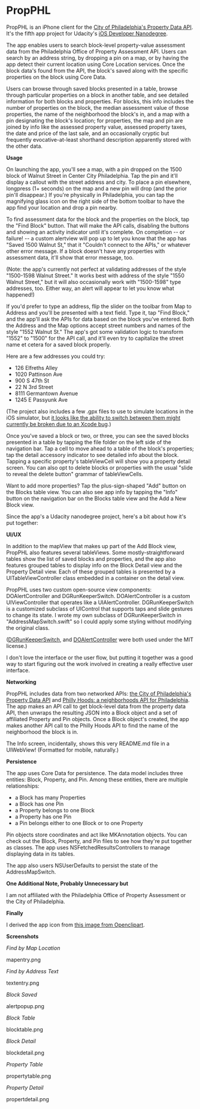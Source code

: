 PropPHL
=======

PropPHL is an iPhone client for the [City of Philadelphia's Property Data API](http://phlapi.com/opaapi.html). It's the fifth app project for Udacity's [iOS Developer Nanodegree](https://www.udacity.com/course/ios-developer-nanodegree--nd003).

The app enables users to search block-level property-value assessment data from the Philadelphia Office of Property Assessment API. Users can search by an address string, by dropping a pin on a map, or by having the app detect their current location using Core Location services. Once the block data's found from the API, the block's saved along with the specific properties on the block using Core Data. 

Users can browse through saved blocks presented in a table, browse through particular properties on a block in another table, and see detailed information for both blocks and properties. For blocks, this info includes the number of properties on the block, the median assessment value of those properties, the name of the neighborhood the block's in, and a map with a pin designating the block's location; for properties, the map and pin are joined by info like the assessed property value, assessed property taxes, the date and price of the last sale, and an occasionally cryptic but frequently evocative-at-least shorthand description apparently stored with the other data.

**Usage**

On launching the app, you'll see a map, with a pin dropped on the 1500 block of Walnut Street in Center City Philadelphia. Tap the pin and it'll display a callout with the street address and city. To place a pin elsewhere, longpress (1+ seconds) on the map and a new pin will drop (and the prior pin'll disappear.) If you're physically in Philadelphia, you can tap the magnifying glass icon on the right side of the bottom toolbar to have the app find your location and drop a pin nearby.

To find assessment data for the block and the properties on the block, tap the "Find Block" button. That will make the API calls, disabling the buttons and showing an activity indicator until it's complete. On completion -- or failure! -- a custom alertview will pop up to let you know that the app has "Saved 1500 Walnut St," that it "Couldn't connect to the APIs," or whatever other error message. If a block doesn't have any properties with assessment data, it'll show that error message, too.

(Note: the app's currently not perfect at validating addresses of the style "1500-1598 Walnut Street." It works best with address of the style "1550 Walnut Street," but it will also occasionally work with "1500-1598" type addresses, too. Either way, an alert will appear to let you know what happened!)

If you'd prefer to type an address, flip the slider on the toolbar from Map to Address and you'll be presented with a text field. Type it, tap "Find Block," and the app'll ask the APIs for data based on the block you've entered. Both the Address and the Map options accept street numbers and names of the style "1552 Walnut St." The app's got some validation logic to transform "1552" to "1500" for the API call, and it'll even try to capitalize the street name et cetera for a saved block properly.

Here are a few addresses you could try:

- 126 Elfreths Alley
- 1020 Pattinson Ave
- 900 S 47th St
- 22 N 3rd Street
- 8111 Germantown Avenue
- 1245 E Passyunk Ave

(The project also includes a few .gpx files to use to simulate locations in the iOS simulator, but [it looks like the ability to switch between them might currently be broken due to an Xcode bug](https://github.com/calabash/calabash-ios/issues/377#issuecomment-141967184).)

Once you've saved a block or two, or three, you can see the saved blocks presented in a table by tapping the file folder on the left side of the navigation bar. Tap a cell to move ahead to a table of the block's properties; tap the detail accessory indicator to see detailed info about the block. Tapping a specific property's tableViewCell will show you a property detail screen. You can also opt to delete blocks or properties with the usual "slide to reveal the delete button" grammar of tableViewCells.

Want to add more properties? Tap the plus-sign-shaped "Add" button on the Blocks table view. You can also see app info by tapping the "Info" button on the navigation bar on the Blocks table view and the Add a New Block view.

Since the app's a Udacity nanodegree project, here's a bit about how it's put together:

**UI/UX**

In addition to the mapView that makes up part of the Add Block view, PropPHL also features several tableViews. Some mostly-straightforward tables show the list of saved blocks and properties, and the app also features grouped tables to display info on the Block Detail view and the Property Detail view. Each of these grouped tables is presented by a UITableViewController class embedded in a container on the detail view.

PropPHL uses two custom open-source view components: DOAlertController and DGRunKeeperSwitch. DOAlertController is a custom UIViewController that operates like a UIAlertController. DGRunKeeperSwitch is a customized subclass of UIControl that supports taps and slide gestures to change its state. I wrote my own subclass of DGRunKeeperSwitch in "AddressMapSwitch.swift" so I could apply some styling without modifying the original class.

([DGRunKeeperSwitch](https://github.com/gontovnik/DGRunkeeperSwitch), and [DOAlertController](https://github.com/okmr-d/DOAlertController) were both used under the MIT license.)

I don't love the interface or the user flow, but putting it together was a good way to start figuring out the work involved in creating a really effective user interface.

**Networking**

PropPHL includes data from two networked APIs: [the City of Philadelphia's Property Data API](http://phlapi.com/opaapi.html) and [Philly Hoods: a neighborhoods API for Philadelphia](http://phillyhoods.net/). The app makes an API call to get block-level data from the property data API, then unwraps the resulting JSON into a Block object and a set of affiliated Property and Pin objects. Once a Block object's created, the app makes another API call to the Philly Hoods API to find the name of the neighborhood the block is in.

The Info screen, incidentally, shows this very README.md file in a UIWebView! (Formatted for mobile, naturally.)

**Persistence**

The app uses Core Data for persistence. The data model includes three entities: Block, Property, and Pin. Among these entities, there are multiple relationships:

- a Block has many Properties
- a Block has one Pin
- a Property belongs to one Block
- a Property has one Pin
- a Pin belongs either to one Block or to one Property

Pin objects store coordinates and act like MKAnnotation objects. You can check out the Block, Property, and Pin files to see how they're put together as classes. The app uses NSFetchedResultsControllers to manage displaying data in its tables.

The app also users NSUserDefaults to persist the state of the AddressMapSwitch.

**One Additional Note, Probably Unnecessary but**

I am not affiliated with the Philadelphia Office of Property Assessment or the City of Philadelphia.

**Finally**

I derived the app icon from [this image from Openclipart](https://openclipart.org/detail/179251/brown-house).

**Screenshots**

*Find by Map Location*

mapentry.png

*Find by Address Text*

textentry.png

*Block Saved*

alertpopup.png

*Block Table*

blocktable.png

*Block Detail*

blockdetail.png

*Property Table*

propertytable.png

*Property Detail*

propertdetail.png

